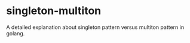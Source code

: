 # singleton-multiton
A detailed explanation about singleton pattern versus multiton pattern in golang.
